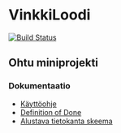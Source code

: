 # VinkkiLoodi
[![Build Status](https://travis-ci.org/TerriFin/VinkkiLoodi.svg?branch=master)](https://travis-ci.org/TerriFin/VinkkiLoodi)
## Ohtu miniprojekti
### Dokumentaatio
* [Käyttöohje](https://github.com/TerriFin/VinkkiLoodi/blob/master/docs/kayttoohje.md)
* [Definition of Done](https://github.com/TerriFin/VinkkiLoodi/blob/master/docs/definition-of-done.md)
* [Alustava tietokanta skeema](https://github.com/TerriFin/VinkkiLoodi/blob/master/docs/tietokanta.md)
